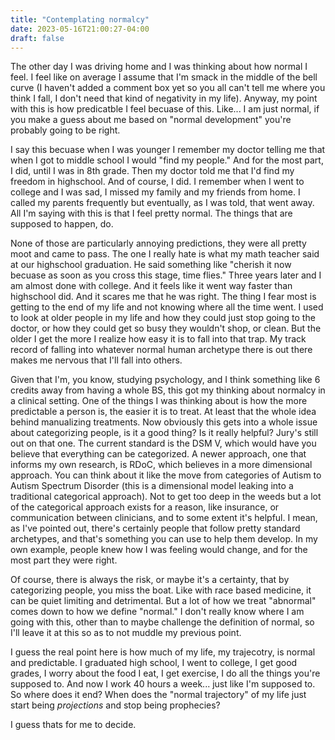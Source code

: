 ```yaml
---
title: "Contemplating normalcy"
date: 2023-05-16T21:00:27-04:00
draft: false 
---
```


The other day I was driving home and I was thinking about how normal I feel. I feel like on average I assume that I'm smack in the middle of the bell curve (I haven't added a comment box yet so you all can't tell me where you think I fall, I don't need that kind of negativity in my life). Anyway, my point with this is how predicatble I feel becuase of this. Like... I am just normal, if you make a guess about me based on "normal development" you're probably going to be right.

I say this becuase when I was younger I remember my doctor telling me that when I got to middle school I would "find my people." And for the most part, I did, until I was in 8th grade. Then my doctor told me that I'd find my freedom in highschool. And of course, I did. I remember when I went to college and I was sad, I missed my family and my friends from home. I called my parents frequently but eventually, as I was told, that went away. All I'm saying with this is that I feel pretty normal. The things that are supposed to happen, do.

None of those are particularly annoying predictions, they were all pretty moot and came to pass. The one I really hate is what my math teacher said at our highschool graduation. He said something like "cherish it now becuase as soon as you cross this stage, time flies." Three years later and I am almost done with college. And it feels like it went way faster than highschool did. And it scares me that he was right. The thing I fear most is getting to the end of my life and not knowing where all the time went. I used to look at older people in my life and how they could just stop going to the doctor, or how they could get so busy they wouldn't shop, or clean. But the older I get the more I realize how easy it is to fall into that trap. My track record of falling into whatever normal human archetype there is out there makes me nervous that I'll fall into others. 

Given that I'm, you know, studying psychology, and I think something like 6 credits away from having a whole BS, this got my thinking about normalcy in a clinical setting. One of the things I was thinking about is how the more predictable a person is, the easier it is to treat. At least that the whole idea behind manualizing treatments. Now obviously this gets into a whole issue about categorizing people, is it a good thing? Is it really helpful? Jury's still out on that one. The current standard is the DSM V, which would have you believe that everything can be categorized. A newer approach, one that informs my own research, is RDoC, which believes in a more dimensional approach. You can think about it like the move from categories of Autism to Autism Spectrum Disorder (this is a dimensional model leaking into a traditional categorical approach). Not to get too deep in the weeds but a lot of the categorical approach exists for a reason, like insurance, or communication between clinicians, and to some extent it's helpful. I mean, as I've pointed out, there's certainly people that follow pretty standard archetypes, and that's something you can use to help them develop. In my own example, people knew how I was feeling would change, and for the most part they were right.

Of course, there is always the risk, or maybe it's a certainty, that by categorizing people, you miss the boat. Like with race based medicine, it can be quiet limiting and detrimental. But a lot of how we treat "abnormal" comes down to how we define "normal." I don't really know where I am going with this, other than to maybe challenge the definition of normal, so I'll leave it at this so as to not muddle my previous point.

I guess the real point here is how much of my life, my trajecotry, is normal and predictable. I graduated high school, I went to college, I get good grades, I worry about the food I eat, I get exercise, I do all the things you're supposed to. And now I work 40 hours a week... just like I'm supposed to. So where does it end? When does the "normal trajectory" of my life just start being *projections* and stop being prophecies?

I guess thats for me to decide.
